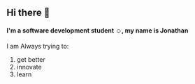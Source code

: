 ## Hi there 👋
#### I'm a **software** development student ☺, my name is Jonathan
I am Always trying to:
1. get better
2. innovate
3. learn
